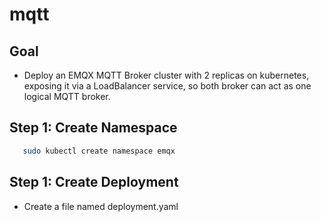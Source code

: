 # mqtt

## Goal
- Deploy an EMQX MQTT Broker cluster with 2 replicas on kubernetes, exposing it via a LoadBalancer service, so both broker can act as one logical MQTT broker.

## Step 1: Create Namespace 
 ```bash
    sudo kubectl create namespace emqx
 ```
## Step 1: Create Deployment
- Create a file named deployment.yaml
 ```bash
    
 ```  

  
